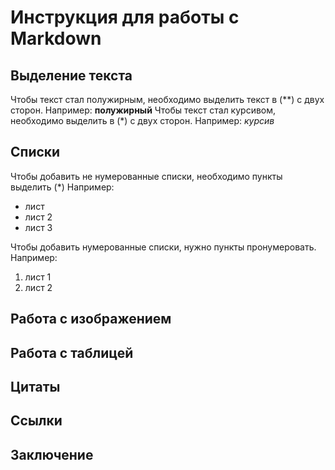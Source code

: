 # Инструкция для работы с Markdown

## Выделение текста

Чтобы текст стал полужирным, необходимо выделить текст в (**) с двух сторон. Например:
**полужирный**
Чтобы текст стал курсивом, необходимо выделить в (*) с двух сторон. Например:
*курсив*

## Списки

Чтобы добавить не нумерованные списки, необходимо пункты выделить (*)
Например:

* лист
* лист 2
* лист 3

Чтобы добавить нумерованные списки, нужно пункты пронумеровать. Например:

1. лист 1
2. лист 2

## Работа с изображением

## Работа с таблицей

## Цитаты

## Ссылки

## Заключение
